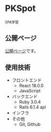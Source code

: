 # PKSpot
```
SPA学習
```

## 公開ページ
[公開ページ](https://pkspot.netlify.app/)です。


## 使用技術
* フロントエンド
  * React 18.0.0
  * JavaScript
* バックエンド
  * Ruby 3.0.4
  * Rails 6.1.4 api
* インフラ
* その他
  * Git, Github
